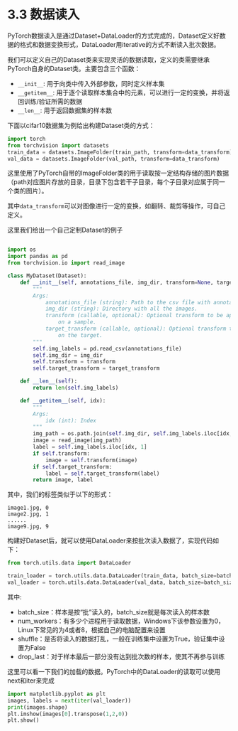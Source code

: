 # 3.3 数据读入

PyTorch数据读入是通过Dataset+DataLoader的方式完成的，Dataset定义好数据的格式和数据变换形式，DataLoader用iterative的方式不断读入批次数据。

我们可以定义自己的Dataset类来实现灵活的数据读取，定义的类需要继承PyTorch自身的Dataset类。主要包含三个函数：

- `__init__`: 用于向类中传入外部参数，同时定义样本集
- `__getitem__`: 用于逐个读取样本集合中的元素，可以进行一定的变换，并将返回训练/验证所需的数据
- `__len__`: 用于返回数据集的样本数

下面以cifar10数据集为例给出构建Dataset类的方式：

```python
import torch
from torchvision import datasets
train_data = datasets.ImageFolder(train_path, transform=data_transform)
val_data = datasets.ImageFolder(val_path, transform=data_transform)
```

这里使用了PyTorch自带的ImageFolder类的用于读取按一定结构存储的图片数据（path对应图片存放的目录，目录下包含若干子目录，每个子目录对应属于同一个类的图片）。

其中`data_transform`可以对图像进行一定的变换，如翻转、裁剪等操作，可自己定义。

这里我们给出一个自己定制Dataset的例子

```python

import os
import pandas as pd
from torchvision.io import read_image

class MyDataset(Dataset):
    def __init__(self, annotations_file, img_dir, transform=None, target_transform=None):
        """
        Args:
            annotations_file (string): Path to the csv file with annotations.
            img_dir (string): Directory with all the images.
            transform (callable, optional): Optional transform to be applied
                on a sample.
            target_transform (callable, optional): Optional transform to be applied
                on the target.
        """
        self.img_labels = pd.read_csv(annotations_file)
        self.img_dir = img_dir
        self.transform = transform
        self.target_transform = target_transform

    def __len__(self):
        return len(self.img_labels)

    def __getitem__(self, idx):
        """
        Args:
            idx (int): Index
        """
        img_path = os.path.join(self.img_dir, self.img_labels.iloc[idx, 0])
        image = read_image(img_path)
        label = self.img_labels.iloc[idx, 1]
        if self.transform:
            image = self.transform(image)
        if self.target_transform:
            label = self.target_transform(label)
        return image, label
```
其中，我们的标签类似于以下的形式：
```csv
image1.jpg, 0
image2.jpg, 1
......
image9.jpg, 9
```
构建好Dataset后，就可以使用DataLoader来按批次读入数据了，实现代码如下：

```python
from torch.utils.data import DataLoader

train_loader = torch.utils.data.DataLoader(train_data, batch_size=batch_size, num_workers=4, shuffle=True, drop_last=True)
val_loader = torch.utils.data.DataLoader(val_data, batch_size=batch_size, num_workers=4, shuffle=False)
```

其中:

- batch_size：样本是按“批”读入的，batch_size就是每次读入的样本数
- num_workers：有多少个进程用于读取数据，Windows下该参数设置为0，Linux下常见的为4或者8，根据自己的电脑配置来设置
- shuffle：是否将读入的数据打乱，一般在训练集中设置为True，验证集中设置为False
- drop_last：对于样本最后一部分没有达到批次数的样本，使其不再参与训练

这里可以看一下我们的加载的数据。PyTorch中的DataLoader的读取可以使用next和iter来完成

```python
import matplotlib.pyplot as plt
images, labels = next(iter(val_loader))
print(images.shape)
plt.imshow(images[0].transpose(1,2,0))
plt.show()
```